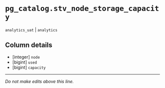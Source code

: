 # `pg_catalog.stv_node_storage_capacity`
`analytics_uat` | `analytics`

## Column details
* [integer]   `node`
* [bigint]    `used`
* [bigint]    `capacity`

-------------------------------------------------------------------------------
*Do not make edits above this line.*
